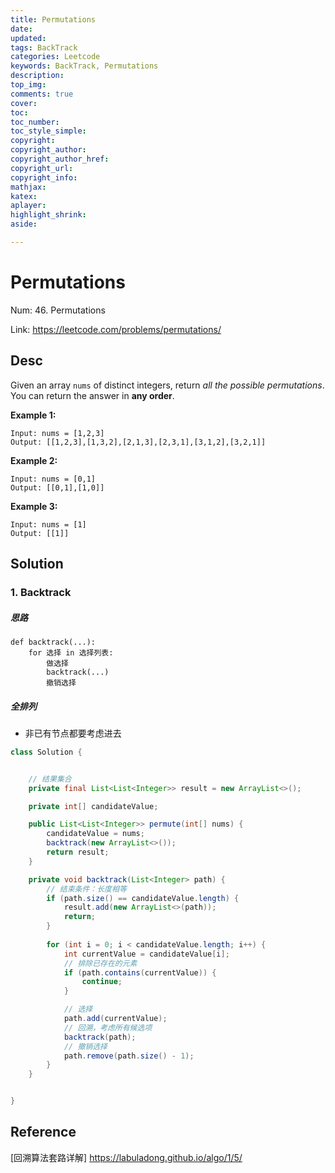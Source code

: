```yaml
---
title: Permutations
date: 
updated:
tags: BackTrack
categories: Leetcode
keywords: BackTrack, Permutations
description:
top_img:
comments: true
cover:
toc:
toc_number:
toc_style_simple:
copyright:
copyright_author:
copyright_author_href:
copyright_url:
copyright_info:
mathjax:
katex:
aplayer:
highlight_shrink:
aside:

---
```


# Permutations

Num: 46. Permutations

Link: https://leetcode.com/problems/permutations/



## Desc

Given an array `nums` of distinct integers, return *all the possible permutations*. You can return the answer in **any order**.

 

**Example 1:**

```
Input: nums = [1,2,3]
Output: [[1,2,3],[1,3,2],[2,1,3],[2,3,1],[3,1,2],[3,2,1]]
```

**Example 2:**

```
Input: nums = [0,1]
Output: [[0,1],[1,0]]
```

**Example 3:**

```
Input: nums = [1]
Output: [[1]]
```

 

## Solution

### 1. Backtrack

##### 思路

```
def backtrack(...):
    for 选择 in 选择列表:
        做选择
        backtrack(...)
        撤销选择
```



##### 全排列

- 非已有节点都要考虑进去



```java
class Solution {


    // 结果集合
    private final List<List<Integer>> result = new ArrayList<>();

    private int[] candidateValue;

    public List<List<Integer>> permute(int[] nums) {
        candidateValue = nums;
        backtrack(new ArrayList<>());
        return result;
    }

    private void backtrack(List<Integer> path) {
        // 结束条件：长度相等
        if (path.size() == candidateValue.length) {
            result.add(new ArrayList<>(path));
            return;
        }
        
        for (int i = 0; i < candidateValue.length; i++) {
            int currentValue = candidateValue[i];
            // 排除已存在的元素
            if (path.contains(currentValue)) {
                continue;
            }

            // 选择
            path.add(currentValue);
            // 回溯，考虑所有候选项
            backtrack(path);
            // 撤销选择
            path.remove(path.size() - 1);
        }
    }


}
```



 

## Reference

[回溯算法套路详解] https://labuladong.github.io/algo/1/5/